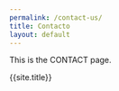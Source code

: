 ```yaml
---
permalink: /contact-us/
title: Contacto
layout: default
---
```


This is the CONTACT page.

{{site.title}}

